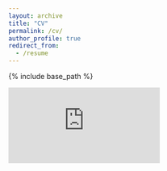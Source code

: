 ```yaml
---
layout: archive
title: "CV"
permalink: /cv/
author_profile: true
redirect_from:
  - /resume
---
```


{% include base_path %}

<embed src="https://zmasood.github.io/files/resume.pdf" type="application/pdf" />
